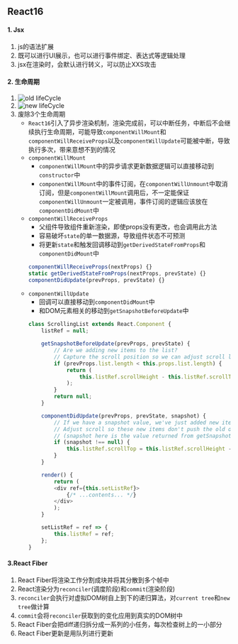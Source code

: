 ## React16
#### 1. Jsx
1. js的语法扩展
2. 既可以进行UI展示，也可以进行事件绑定、表达式等逻辑处理
3. jsx在渲染时，会默认进行转义，可以防止XXS攻击
#### 2. 生命周期
1. ![old lifeCycle](https://github.com/bearnew/picture/blob/master/mardown/2020/React/lifeCycle_before.jpg?raw=true)
1. ![new lifeCycle](https://github.com/bearnew/picture/blob/master/mardown/2020/React/lifeCycle.jpg?raw=true)
2. 废除3个生命周期
    * `React16`引入了异步渲染机制，渲染完成前，可以中断任务，中断后不会继续执行生命周期，可能导致`componentWillMount`和`componentWillReceiveProps`以及`componentWillUpdate`可能被中断，导致执行多次，带来意想不到的情况
    * `componentWillMount`
        * `componentWillMount`中的异步请求更新数据逻辑可以直接移动到`constructor`中
        * `componentWillMount`中的事件订阅，在`componentWillUnmount`中取消订阅，但是`componentWillMount`调用后，不一定能保证`componentWillUnmount`一定被调用，事件订阅的逻辑应该放在
        `componentDidMount`中
    * `componentWillReceiveProps`
        * 父组件导致组件重新渲染，即使props没有更改，也会调用此方法
        * 容易破坏`state`的单一数据源，导致组件状态不可预测
        * 将更新`state`和触发回调移动到`getDerivedStateFromProps`和`componentDidMount`中
        ```js
        componentWillReceiveProps(nextProps) {}
        static getDerivedStateFromProps(nextProps, prevState) {}
        componentDidUpdate(prevProps, prevState) {}
        ```
    * `componentWillUpdate`
        * 回调可以直接移动到`componentDidMount`中
        * 和DOM元素相关的移动到`getSnapshotBeforeUpdate`中
        ```js
        class ScrollingList extends React.Component {
            listRef = null;

            getSnapshotBeforeUpdate(prevProps, prevState) {
                // Are we adding new items to the list?
                // Capture the scroll position so we can adjust scroll later.
                if (prevProps.list.length < this.props.list.length) {
                    return (
                        this.listRef.scrollHeight - this.listRef.scrollTop
                    );
                }
                return null;
            }

            componentDidUpdate(prevProps, prevState, snapshot) {
                // If we have a snapshot value, we've just added new items.
                // Adjust scroll so these new items don't push the old ones out of view.
                // (snapshot here is the value returned from getSnapshotBeforeUpdate)
                if (snapshot !== null) {
                    this.listRef.scrollTop = this.listRef.scrollHeight - snapshot;
                }
            }

            render() {
                return (
                <div ref={this.setListRef}>
                    {/* ...contents... */}
                </div>
                );
            }

            setListRef = ref => {
                this.listRef = ref;
            };
        }
        ```
#### 3.React Fiber
1. React Fiber将渲染工作分割成块并将其分散到多个帧中
2. React渲染分为`reconciler`(调度阶段)和`commit`(渲染阶段)
3. `reconciler`会执行对虚拟DOM树自上到下的递归算法，对`current tree`和`new tree`做计算
4. `commit`会将`reconciler`获取到的变化应用到真实的DOM树中
5. React Fiber会把diff递归拆分成一系列的小任务，每次检查树上的一小部分
6. React Fiber更新是用队列进行更新
